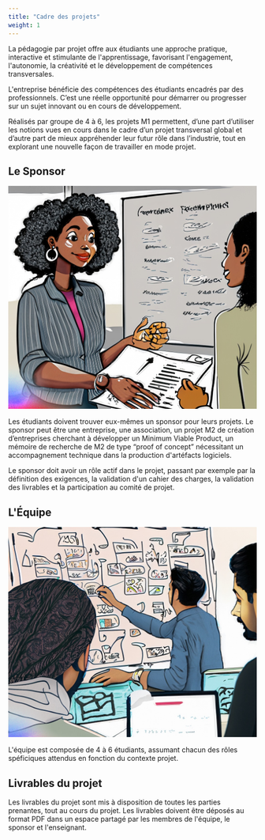 ```yaml
---
title: "Cadre des projets"
weight: 1
---
```

La pédagogie par projet offre aux étudiants une approche pratique, interactive et stimulante de l'apprentissage, favorisant l'engagement, l'autonomie, la créativité et le développement de compétences transversales.

L'entreprise bénéficie des compétences des étudiants encadrés par des professionnels. C’est une réelle opportunité pour démarrer ou progresser sur un sujet in­novant ou en cours de développement.

Réalisés par groupe de 4 à 6, les projets M1 permettent, d’une part d’utiliser les notions vues en cours dans le cadre d’un projet transversal global et d’autre part de mieux appréhender leur futur rôle dans l’industrie, tout en explorant une nouvelle façon de travailler en mode projet.

## Le Sponsor

![](/images/miage/sponsor.png)

Les étudiants doivent trouver eux-mêmes un sponsor pour leurs projets. Le sponsor peut être une entreprise, une association, un projet M2 de création d’entreprises cherchant à développer un Minimum Viable Product, un mémoire de recherche de M2 de type “proof of concept” nécessitant un accompagnement technique dans la production d'artéfacts logiciels.

Le sponsor doit avoir un rôle actif dans le projet, passant par exemple par la définition des exigences, la validation d'un cahier des charges, la validation des livrables et la participation au comité de projet.

## L'Équipe

![](/images/miage/team.png)

L'équipe est composée de 4 à 6 étudiants, assumant chacun des rôles spéficiques attendus en fonction du contexte projet.

## Livrables du projet

Les livrables du projet sont mis à disposition de toutes les parties prenantes, tout au cours du projet. Les livrables doivent être déposés au format PDF dans un espace partagé par les membres de l'équipe, le sponsor et l'enseignant.